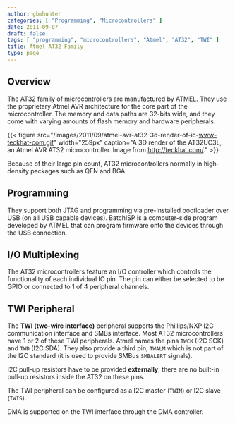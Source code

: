 ```yaml
---
author: gbmhunter
categories: [ "Programming", "Microcontrollers" ]
date: 2011-09-07
draft: false
tags: [ "programming", "microcontrollers", "Atmel", "AT32", "TWI" ]
title: Atmel AT32 Family
type: page
---
```


## Overview

The AT32 family of microcontrollers are manufactured by ATMEL. They use the proprietary Atmel AVR architecture for the core part of the microcontroller. The memory and data paths are 32-bits wide, and they come with varying amounts of flash memory and hardware peripherals.

{{< figure src="/images/2011/09/atmel-avr-at32-3d-render-of-ic-www-teckhat-com.gif" width="259px" caption="A 3D render of the AT32UC3L, an Atmel AVR AT32 microcontroller. Image from http://teckhat.com/."  >}}

Because of their large pin count, AT32 microcontrollers normally in high-density packages such as QFN and BGA.

## Programming

They support both JTAG and programming via pre-installed bootloader over USB (on all USB capable devices). BatchISP is a computer-side program developed by ATMEL that can program firmware onto the devices through the USB connection.

## I/O Multiplexing

The AT32 microcontrollers feature an I/O controller which controls the functionality of each individual IO pin. The pin can either be selected to be GPIO or connected to 1 of 4 peripheral channels.

## TWI Peripheral

The **TWI (two-wire interface)** peripheral supports the Phillips/NXP I2C communication interface and SMBs interface. Most AT32 microcontrollers have 1 or 2 of these TWI peripherals. Atmel names the pins `TWCK` (I2C SCK) and `TWD` (I2C SDA). They also provide a third pin, `TWALM` which is not part of the I2C standard (it is used to provide SMBus `SMBALERT` signals).

I2C pull-up resistors have to be provided **externally**, there are no built-in pull-up resistors inside the AT32 on these pins.

The TWI peripheral can be configured as a I2C master (`TWIM`) or I2C slave (`TWIS`).

DMA is supported on the TWI interface through the DMA controller.
